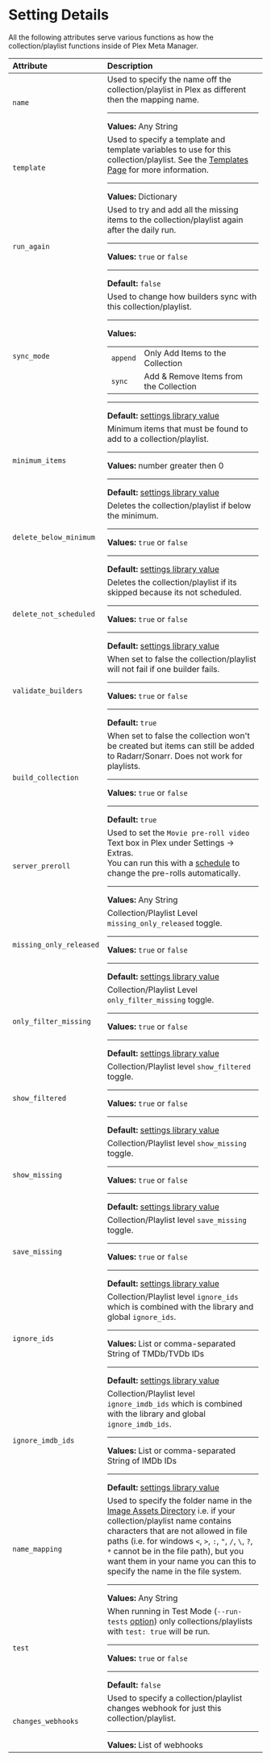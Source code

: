 # Setting Details

All the following attributes serve various functions as how the collection/playlist functions inside of Plex Meta Manager.

| Attribute               | Description                                                                                                                                                                                                                                                                                                                                                                                |
|:------------------------|:-------------------------------------------------------------------------------------------------------------------------------------------------------------------------------------------------------------------------------------------------------------------------------------------------------------------------------------------------------------------------------------------|
| `name`                  | Used to specify the name off the collection/playlist in Plex as different then the mapping name.<hr>**Values:** Any String                                                                                                                                                                                                                                                                 |
| `template`              | Used to specify a template and template variables to use for this collection/playlist. See the [Templates Page](../templates) for more information.<hr>**Values:** Dictionary                                                                                                                                                                                                              |
| `run_again`             | Used to try and add all the missing items to the collection/playlist again after the daily run.<hr>**Values:** `true` or `false`<hr>**Default:** `false`                                                                                                                                                                                                                                   |
| `sync_mode`             | Used to change how builders sync with this collection/playlist.<hr>**Values:**<table class="clearTable"><tbody><tr><td>`append`</td><td>Only Add Items to the Collection</td></tr><tr><td>`sync`</td><td>Add & Remove Items from the Collection</td></tr></tbody></table><hr>**Default:** [settings library value](../../config/settings)                                                  |
| `minimum_items`         | Minimum items that must be found to add to a collection/playlist.<hr>**Values:** number greater then 0<hr>**Default:** [settings library value](../../config/settings)                                                                                                                                                                                                                     |
| `delete_below_minimum`  | Deletes the collection/playlist if below the minimum.<hr>**Values:** `true` or `false`<hr>**Default:** [settings library value](../../config/settings)                                                                                                                                                                                                                                     |
| `delete_not_scheduled`  | Deletes the collection/playlist if its skipped because its not scheduled.<hr>**Values:** `true` or `false`<hr>**Default:** [settings library value](../../config/settings)                                                                                                                                                                                                                 |
| `validate_builders`     | When set to false the collection/playlist will not fail if one builder fails.<hr>**Values:** `true` or `false`<hr>**Default:** `true`                                                                                                                                                                                                                                                      |
| `build_collection`      | When set to false the collection won't be created but items can still be added to Radarr/Sonarr. Does not work for playlists.<hr>**Values:** `true` or `false`<hr>**Default:** `true`                                                                                                                                                                                                      |
| `server_preroll`        | Used to set the `Movie pre-roll video` Text box in Plex under Settings -> Extras.<br>You can run this with a [schedule](schedule) to change the pre-rolls automatically.<hr>**Values:** Any String                                                                                                                                                                                         |
| `missing_only_released` | Collection/Playlist Level `missing_only_released` toggle.<hr>**Values:** `true` or `false`<hr>**Default:** [settings library value](../../config/settings)                                                                                                                                                                                                                                 |
| `only_filter_missing`   | Collection/Playlist Level `only_filter_missing` toggle.<hr>**Values:** `true` or `false`<hr>**Default:** [settings library value](../../config/settings)                                                                                                                                                                                                                                   |
| `show_filtered`         | Collection/Playlist level `show_filtered` toggle.<hr>**Values:** `true` or `false`<hr>**Default:** [settings library value](../../config/settings)                                                                                                                                                                                                                                         |
| `show_missing`          | Collection/Playlist level `show_missing` toggle.<hr>**Values:** `true` or `false`<hr>**Default:** [settings library value](../../config/settings)                                                                                                                                                                                                                                          |
| `save_missing`          | Collection/Playlist level `save_missing` toggle.<hr>**Values:** `true` or `false`<hr>**Default:** [settings library value](../../config/settings)                                                                                                                                                                                                                                          |
| `ignore_ids`            | Collection/Playlist level `ignore_ids` which is combined with the library and global `ignore_ids`.<hr>**Values:** List or comma-separated String of TMDb/TVDb IDs<hr>**Default:** [settings library value](../../config/settings)                                                                                                                                                          |
| `ignore_imdb_ids`       | Collection/Playlist level `ignore_imdb_ids` which is combined with the library and global `ignore_imdb_ids`.<hr>**Values:** List or comma-separated String of IMDb IDs<hr>**Default:** [settings library value](../../config/settings)                                                                                                                                                     |
| `name_mapping`          | Used to specify the folder name in the [Image Assets Directory](../../home/guides/assets) i.e. if your collection/playlist name contains characters that are not allowed in file paths (i.e. for windows `<`, `>`, `:`, `"`, `/`, `\`, `?`, `*` cannot be in the file path), but you want them in your name you can this to specify the name in the file system.<hr>**Values:** Any String |
| `test`                  | When running in Test Mode (`--run-tests` [option](../../home/environmental)) only collections/playlists with `test: true` will be run.<hr>**Values:** `true` or `false`<hr>**Default:** `false`                                                                                                                                                                                            |
| `changes_webhooks`      | Used to specify a collection/playlist changes webhook for just this collection/playlist.<hr>**Values:** List of webhooks                                                                                                                                                                                                                                                                   |

